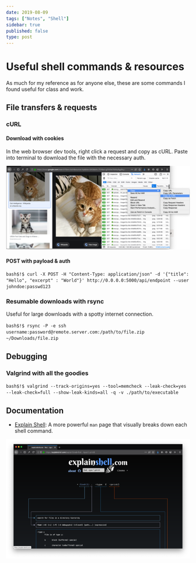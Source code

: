 ```yaml
---
date: 2019-08-09
tags: ["Notes", "Shell"]
sidebar: true
published: false
type: post
---
```


# Useful shell commands & resources

As much for my reference as for anyone else, these are some commands I found useful for class and work.

## File transfers & requests

### cURL

#### Download with cookies

In the web browser dev tools, right click a request and copy as cURL. Paste into terminal to download the file with the necessary auth.

![cURL cookies](./assets/curlcookies.png)

#### POST with payload & auth

`bash$!$ curl -X POST -H "Content-Type: application/json" -d '{"title": "Hello", "excerpt" : "World"}' http://0.0.0.0:5000/api/endpoint --user johndoe:passwd123`

### Resumable downloads with rsync

Useful for large downloads with a spotty internet connection.

`bash$!$ rsync -P -e ssh username:password@remote.server.com:/path/to/file.zip ~/Downloads/file.zip`

## Debugging

### Valgrind with all the goodies

`bash$!$ valgrind --track-origins=yes --tool=memcheck --leak-check=yes --leak-check=full --show-leak-kinds=all -q -v ./path/to/executable`

## Documentation

-   [Explain Shell](https://explainshell.com/): A more powerful `man` page that visually breaks down each shell command.

![Explain Shell](./assets/explainshell.png "Example of command on Explain Shell")
